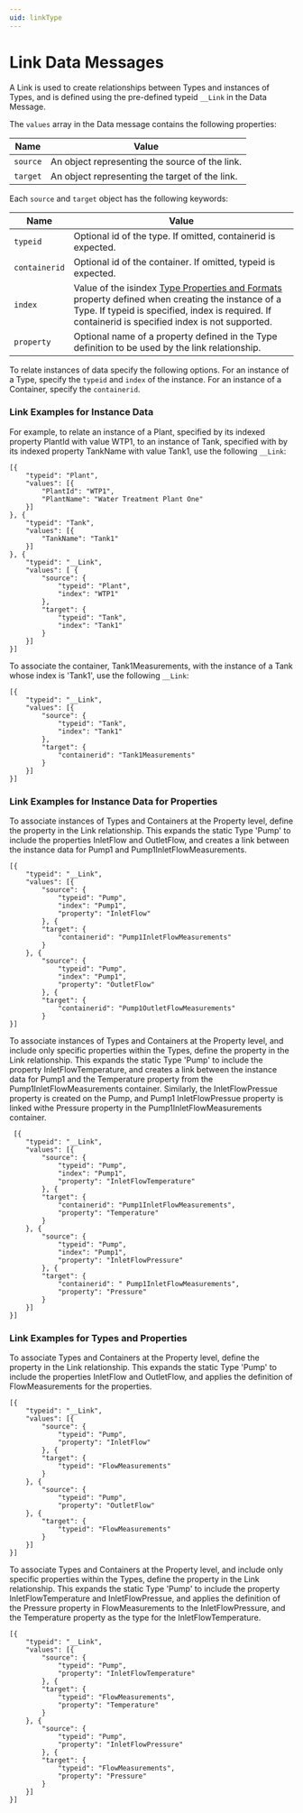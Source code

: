 ```yaml
---
uid: linkType
---
```


# Link Data Messages


A Link is used to create relationships between Types and instances of Types, and is defined using the pre-defined typeid `__Link` in the Data Message.

The `values` array in the Data message contains the following properties:

| Name | Value |
| --- | --- |
| `source` | An object representing the source of the link. |
| `target` | An object representing the target of the link. |

Each `source` and `target` object has the following keywords:

| Name | Value |
| --- | --- |
| `typeid` | Optional id of the type. If omitted, containerid is expected. |
| `containerid` | Optional id of the container. If omitted, typeid is expected. |
| `index` | Value of the isindex [Type Properties and Formats](xref:typePropertiesAndFormats) property defined when creating the instance of a Type. If typeid is specified, index is required. If containerid is specified index is not supported. |
| `property` | Optional name of a property defined in the Type definition to be used by the link relationship. |

To relate instances of data specify the following options. For an instance of a Type, specify the `typeid` and `index` of the instance. 
For an instance of a Container, specify the `containerid`. 

### Link Examples for Instance Data

For example, to relate an instance of a Plant, specified by its indexed property PlantId with value WTP1, to an instance of Tank, specified with by its indexed property TankName with value Tank1, use the following `__Link`:

    [{ 
        "typeid": "Plant", 
        "values": [{ 
			"PlantId": "WTP1", 
			"PlantName": "Water Treatment Plant One" 
		}] 
    }, { 
        "typeid": "Tank", 
        "values": [{ 
			"TankName": "Tank1" 
		}] 
    }, { 
        "typeid": "__Link", 
        "values": [ { 
			"source": { 
				"typeid": "Plant", 
				"index": "WTP1"
			}, 
            "target": { 
				"typeid": "Tank", 
				"index": "Tank1" 
			} 
		}]
    }]
	

To associate the container, Tank1Measurements, with the instance of a Tank whose index is \'Tank1\', use the following `__Link`:

    [{  
		"typeid": "__Link", 
        "values": [{ 
			"source": { 
				"typeid": "Tank", 
				"index": "Tank1"
			}, 
            "target": {
				"containerid": "Tank1Measurements" 
			}
		}]
    }]  

### Link Examples for Instance Data for Properties

To associate instances of Types and Containers at the Property level, define the property in the Link relationship. 
This expands the static Type \'Pump\' to include the properties InletFlow and OutletFlow, and creates a link between the instance data for Pump1 and Pump1InletFlowMeasurements.
 

	[{ 
		"typeid": "__Link", 
		"values": [{ 
			"source": { 
				"typeid": "Pump", 
				"index": "Pump1",  
				"property": "InletFlow" 
			}, { 
			"target": { 
				"containerid": "Pump1InletFlowMeasurements" 
			} 
		}, {
			"source": { 
				"typeid": "Pump",
				"index": "Pump1",  
				"property": "OutletFlow" 
			}, { 
			"target": { 
				"containerid": "Pump1OutletFlowMeasurements" 
			} 
	}]



To associate instances of Types and Containers at the Property level, and include only specific properties within the Types, define the property in the Link relationship. 
This expands the static Type \'Pump\' to include the property InletFlowTemperature, and creates a link between the instance data for Pump1 and the Temperature property from the Pump1InletFlowMeasurements container.
Similarly, the InletFlowPressue property is created on the Pump, and Pump1 InletFlowPressue property is linked withe Pressure property in the Pump1InletFlowMeasurements container.

	 [{ 
		"typeid": "__Link", 
		"values": [{ 
			"source": { 
				"typeid": "Pump", 
				"index": "Pump1",  
				"property": "InletFlowTemperature" 
			}, { 
			"target": { 
				"containerid": "Pump1InletFlowMeasurements",
				"property": "Temperature"  
			}	 
		}, {
			"source": { 
				"typeid": "Pump",
				"index": "Pump1",  
				"property": "InletFlowPressure" 
			}, { 
			"target": { 
				"containerid": " Pump1InletFlowMeasurements",
				"property": "Pressure"  
			} 
		}]
	}] 


	
### Link Examples for Types and Properties

To associate Types and Containers at the Property level, define the property in the Link relationship. 
This expands the static Type \'Pump\' to include the properties InletFlow and OutletFlow, and applies the definition of FlowMeasurements for the properties.
 

	[{ 
		"typeid": "__Link", 
		"values": [{ 
			"source": { 
				"typeid": "Pump", 
				"property": "InletFlow" 
			}, { 
			"target": { 
				"typeid": "FlowMeasurements" 
			} 
		}, {
			"source": { 
				"typeid": "Pump", 
				"property": "OutletFlow" 
		}, { 
			"target": { 
				"typeid": "FlowMeasurements" 
			} 
		}]
	}] 



To associate Types and Containers at the Property level, and include only specific properties within the Types, define the property in the Link relationship. 
This expands the static Type \'Pump\' to include the property InletFlowTemperature and InletFlowPressue, and applies the definition of the Pressure property in FlowMeasurements to the InletFlowPressure,
and the Temperature property as the type for the InletFlowTemperature.

	[{ 
		"typeid": "__Link", 
		"values": [{ 
			"source": { 
				"typeid": "Pump", 
				"property": "InletFlowTemperature" 
			}, { 
			"target": { 
				"typeid": "FlowMeasurements",
				"property": "Temperature" 
			} 
		}, {
			"source": { 
				"typeid": "Pump", 
				"property": "InletFlowPressure" 
			}, { 
			"target": { 
				"typeid": "FlowMeasurements", 
				"property": "Pressure" 
			} 
		}]
	}] 
